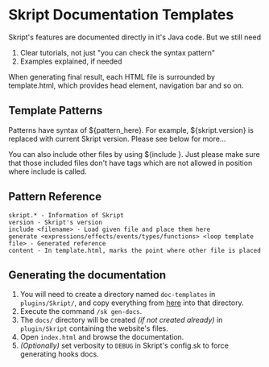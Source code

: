 # Skript Documentation Templates

Skript's features are documented directly in it's Java code. But we still need

1. Clear tutorials, not just "you can check the syntax pattern"
2. Examples explained, if needed

When generating final result, each HTML file is surrounded by template.html,
which provides head element, navigation bar and so on.

## Template Patterns

Patterns have syntax of ${pattern_here}. For example, ${skript.version} is replaced with
current Skript version. Please see below for more...

You can also include other files by using ${include <filename>}. Just please make
sure that those included files don't have tags which are not allowed in position
where include is called.

## Pattern Reference
```
skript.* - Information of Skript
version - Skript's version
include <filename> - Load given file and place them here
generate <expressions/effects/events/types/functions> <loop template file> - Generated reference
content - In template.html, marks the point where other file is placed
```

## Generating the documentation

1. You will need to create a directory named `doc-templates` in `plugins/Skript/`, and copy everything from [here](https://github.com/SkriptLang/Skript/tree/master/docs) into that directory.
2. Execute the command `/sk gen-docs`.
3. The `docs/` directory will be created _(if not created already)_ in `plugin/Skript` containing the website's files.
4. Open `index.html` and browse the documentation.
5. _(Optionally)_ set verbosity to `DEBUG` in Skript's config.sk to force generating hooks docs.